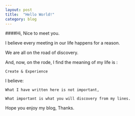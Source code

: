 ```yaml
---
layout: post
title:  "Hello World!"
category: blog
---
```

####Hi, Nice to meet you.

I believe every meeting in our life happens for a reason.

We are all on the road of discovery.

And, now, on the rode, I find the meaning of my life is :

    Create & Experience

 I believe:

 	What I have written here is not important,

 	What important is what you will discovery from my lines.

 Hope you enjoy my blog, Thanks.